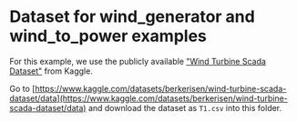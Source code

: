 # Dataset for wind_generator and wind_to_power examples

For this example, we use the publicly available ["Wind Turbine Scada Dataset"](https://www.kaggle.com/datasets/berkerisen/wind-turbine-scada-dataset/data) from Kaggle.

Go to [https://www.kaggle.com/datasets/berkerisen/wind-turbine-scada-dataset/data](https://www.kaggle.com/datasets/berkerisen/wind-turbine-scada-dataset/data) and download the dataset as `T1.csv` into this folder.
